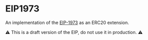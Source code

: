 # EIP1973

An implementation of the [EIP-1973](https://eips.ethereum.org/EIPS/eip-1973) as an ERC20 extension.

⚠️ This is a draft version of the EIP, do not use it in production. ⚠️

